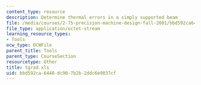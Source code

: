 ```yaml
---
content_type: resource
description: Determine thermal errors in a simply supported beam
file: /media/courses/2-75-precision-machine-design-fall-2001/bbd592ca6448dc907b2b2ddc6e9037cf_tgrad.xls
file_type: application/octet-stream
learning_resource_types:
- Tools
ocw_type: OCWFile
parent_title: Tools
parent_type: CourseSection
resourcetype: Other
title: tgrad.xls
uid: bbd592ca-6448-dc90-7b2b-2ddc6e9037cf
---
```

